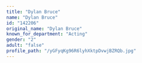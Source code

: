 ```yaml
---
title: "Dylan Bruce"
name: "Dylan Bruce"
id: "142206"
original_name: "Dylan Bruce"
known_for_department: "Acting"
gender: "2"
adult: "false"
profile_path: "/yGFyqKg96R6lyhXktpDvwjBZRQb.jpg"
---
```

